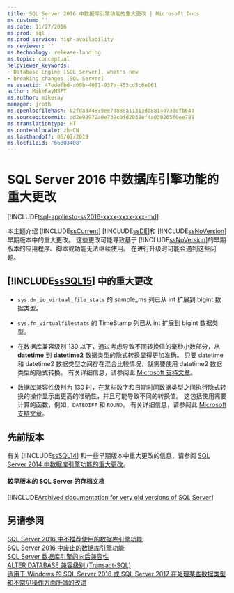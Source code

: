 ```yaml
---
title: SQL Server 2016 中数据库引擎功能的重大更改 | Microsoft Docs
ms.custom: ''
ms.date: 11/27/2016
ms.prod: sql
ms.prod_service: high-availability
ms.reviewer: ''
ms.technology: release-landing
ms.topic: conceptual
helpviewer_keywords:
- Database Engine [SQL Server], what's new
- breaking changes [SQL Server]
ms.assetid: 47edefbd-a09b-4087-937a-453cd5c6e061
author: MikeRayMSFT
ms.author: mikeray
manager: jroth
ms.openlocfilehash: b2fda344839ee7d885a11313d088140738dfb640
ms.sourcegitcommit: ad2e98972a0e739c0fd2038ef4a030265f0ee788
ms.translationtype: HT
ms.contentlocale: zh-CN
ms.lasthandoff: 06/07/2019
ms.locfileid: "66803408"
---
```

# <a name="breaking-changes-to-database-engine-features-in-sql-server-2016"></a>SQL Server 2016 中数据库引擎功能的重大更改
[!INCLUDE[tsql-appliesto-ss2016-xxxx-xxxx-xxx-md](../includes/tsql-appliesto-ss2016-xxxx-xxxx-xxx-md.md)]

  本主题介绍 [!INCLUDE[ssCurrent](../includes/sscurrent-md.md)] [!INCLUDE[ssDE](../includes/ssde-md.md)]和 [!INCLUDE[ssNoVersion](../includes/ssnoversion-md.md)] 早期版本中的重大更改。 这些更改可能导致基于 [!INCLUDE[ssNoVersion](../includes/ssnoversion-md.md)]的早期版本的应用程序、脚本或功能无法继续使用。 在进行升级时可能会遇到这些问题。  
  
##  <a name="SQL15"></a> [!INCLUDE[ssSQL15](../includes/sssql15-md.md)] 中的重大更改  
  
-   `sys.dm_io_virtual_file_stats` 的 sample_ms  列已从 int  扩展到 bigint  数据类型。  
  
-   `sys.fn_virtualfilestats` 的 TimeStamp  列已从 int  扩展到 bigint  数据类型。  

-   在数据库兼容级别 130 以下，通过考虑导致不同转换值的毫秒小数部分，从 **datetime** 到 **datetime2** 数据类型的隐式转换显得更加准确。 只要 datetime 和 datetime2 数据类型之间存在混合比较情况，就需要使用 datetime2 数据类型的隐式转换。 有关详细信息，请参阅此 [Microsoft 支持文章](https://support.microsoft.com/help/4010261)。

-   数据库兼容性级别为 130 时，在某些数字和日期时间数据类型之间执行隐式转换的操作显示出更高的准确性，并且可能导致不同的转换值。 这包括使用需要计算的函数，例如，`DATEDIFF` 和 `ROUND`。 有关详细信息，请参阅此 [Microsoft 支持文章](https://support.microsoft.com/help/4010261)。

## <a name="previous-versions"></a> 先前版本  

有关 [!INCLUDE[ssSQL14](../includes/sssql14-md.md)] 和一些早期版本中重大更改的信息，请参阅 [SQL Server 2014 中数据库引擎功能的重大更改](../database-engine/breaking-changes-to-database-engine-features-in-sql-server-2016.md?view=sql-server-2014)。

#### <a name="archived-documentation-for-very-old-versions-of-sql-server"></a>较早版本的 SQL Server 的存档文档

[!INCLUDE[Archived documentation for very old versions of SQL Server](../includes/paragraph-content/previous-versions-archive-documentation-sql-server.md)]

## <a name="see-also"></a>另请参阅  
 [SQL Server 2016 中不推荐使用的数据库引擎功能](../database-engine/deprecated-database-engine-features-in-sql-server-2016.md)   
 [SQL Server 2016 中废止的数据库引擎功能](../database-engine/discontinued-database-engine-functionality-in-sql-server-2016.md)   
 [SQL Server 数据库引擎的向后兼容性](../database-engine/sql-server-database-engine-backward-compatibility.md)   
 [ALTER DATABASE 兼容级别 (Transact-SQL)](../t-sql/statements/alter-database-transact-sql-compatibility-level.md)   
 [适用于 Windows 的 SQL Server 2016 或 SQL Server 2017 在处理某些数据类型和不常见操作方面所做的改进](https://support.microsoft.com/help/4010261)   
